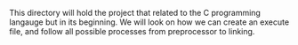 This directory will hold the project that related to the C programming langauge but in its beginning.
We will look on how we can create an execute file, 
and follow all possible processes from preprocessor to linking.

